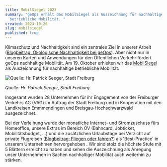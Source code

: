 ```yaml
---
title: MobilSiegel 2023
summary: "geOps erhält das MobilSiegel als Auszeichnung für nachhaltige
  betriebliche Mobilität. "
created: 2023-10-26
slug: mobilsiegel
published: true
---
```

Klimaschutz und Nachhaltigkeit sind ein zentrales Ziel in unserer Arbeit ([Blogbeitrag: Ökologische Nachhaltigkeit bei geOps](https://geops.com/de/blog/sustainability)). Aber nicht nur in unseren Karten und Anwendungen für den Öffentlichen Verkehr fördert geOps nachhaltige Mobilität. Am 19. Oktober erhielten wir das [MobilSiegel](https://www.vag-freiburg.de/service-infos/mobilitaet-fuer-unternehmen/mobilsiegel) als Auszeichnung für nachhaltige betriebliche Mobilität.

![Quelle: Hr. Patrick Seeger, Stadt Freiburg](/images/blog/mobilsiegel-2023/20231019frbpse088.jpg)

*Quelle: Hr. Patrick Seeger, Stadt Freiburg*

Insgesamt wurden 28 Unternehmen für ihr Engagement von der Freiburger Verkehrs AG (VAG) im Auftrag der Stadt Freiburg und in Kooperation mit den Landkreisen Emmmendingen und Breisgau-Hochschwarzwald ausgezeichnet.

Bei der Verleihung wurde der monatliche Internet- und Stromzuschuss fürs Homeoffice, unsere Extras im Bereich ÖV (Bahncard, Jobticket, Mobilitätsbudget, ...) und die zusätzlichen Urlaubstage bei Verzicht auf private Flugreisen ([Blogbeitrag: Fliegen oder fahren?](https://geops.com/de/blog/fliegen-oder-fahren)) als 'Best-Practice' in unserem Unternehmen hervorgehoben . Wir sind stolz die höchste Stufe mit 5 Blättern erreicht zu haben und sehen die Auszeichnung als Anregung unser Unternehmen in Sachen nachhaltiger Mobilität auch weiterhin zu stärken.